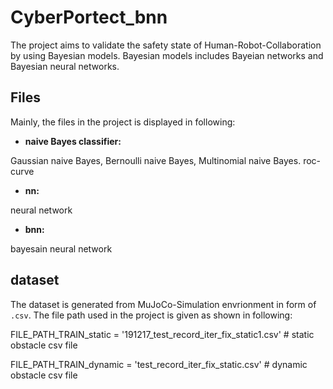 # CyberPortect_bnn

The project aims to validate the safety state of Human-Robot-Collaboration by using Bayesian models. Bayesian models includes Bayeian networks and Bayesian neural networks. 


## Files
Mainly, the files in the project is displayed in following:
* **naive Bayes classifier:** 

Gaussian naive Bayes, Bernoulli naive Bayes, Multinomial naive Bayes.
roc-curve

* **nn:** 

neural network

* **bnn:** 

bayesain neural network


## dataset
The dataset is generated from MuJoCo-Simulation envrionment in form of `.csv`. The file path used in the project is given as shown in following:

FILE_PATH_TRAIN_static = '191217_test_record_iter_fix_static1.csv' # static obstacle csv file

FILE_PATH_TRAIN_dynamic = 'test_record_iter_fix_static.csv'  # dynamic obstacle csv file


